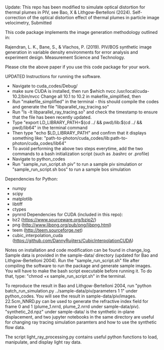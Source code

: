 Update: This repo has been modified to simulate optical distortion for thermal plumes in PIV, see
Bao, X & Lithgow-Bertelloni (2024). Self-correction of the optical distortion effect of thermal plumes in particle image velocimetry, Submitted

This code package implements the image generation methodology outlined in:

Rajendran, L. K., Bane, S., & Vlachos, P. (2019). PIV/BOS synthetic image generation in variable density environments for error analysis and experiment design. Measurement Science and Technology.

Please cite the above paper if you use this code package for your work.

UPDATED Instructions for running the software.
- Navigate to cuda_codes/Debug/
- make sure CUDA is installed, then run $which nvcc
	/usr/local/cuda-10.2/bin/nvcc
	Change all 10.1 to 10.2 in makefile_simplified, then
- Run "makefile_simplified" in the terminal - this should compile the codes and generate the file "libparallel_ray_tracing.so"
- Run "ls -lt libparallel_ray_tracing.so" and check the timestamp to ensure that the file has been recently updated.
- Type "export LD_LIBRARY_PATH=$(cd ../ && pwd)/lib:$(cd ../ && pwd)/lib64" in the terminal command
- Then type "echo $LD_LIBRARY_PATH" and confirm that it displays something like: "path-to-photon/cuda_codes/lib:path-to-photon/cuda_codes/lib64"
- To avoid performing the above two steps everytime, add the two commands to a bash initialization script (such as .bashrc or .profile)
- Navigate to python_codes
- Run "sample_run_script.sh piv" to run a sample piv simulation or "sample_run_script.sh bos" to run a sample bos simulation

Dependencies for Python:
- numpy
- scipy
- matplotlib
- libtiff
- ctypes
- pynrrd
Dependencies for CUDA (included in this repo):
- bz2 (https://www.sourceware.org/bzip2/)
- png (http://www.libpng.org/pub/png/libpng.html)
- teem (http://teem.sourceforge.net)
- cubic_interpolation_cuda (https://github.com/DannyRuijters/CubicInterpolationCUDA)

Notes on installation and code modification can be found in change_log. 
Sample data is provided in the sample-data/ directory (updated for Bao and Lithgow-Bertelloni 2004). Run the "sample_run_script.sh" file after compiling the software to run the package and generate sample images. You will have to make the bash script executable before running it. To do that, type: "chmod +x sample_run_script.sh" in the terminal. 

To reproduce the result in Bao and Lithgow-Bertelloni 2004, run "python batch_run_simulation.py ../sample-data/piv/parameters 1 1" under python_codes. You will see the result in sample-data/piv/images. 22.5cm_NNRD.py can be used to generate the refractive index field for frame 0 and 1 (plume_1.nrrd, plume_2.nrrd under sample-data/piv). "synthetic_2d.npz" under sample-data/ is the synthetic in-plane displacement, and two jupyter notebooks in the same directory are useful for changing ray tracing simulation paramters and how to use the synthetic flow data.

The script light_ray_processing.py contains useful python functions to load, manipulate, and display light ray data.
